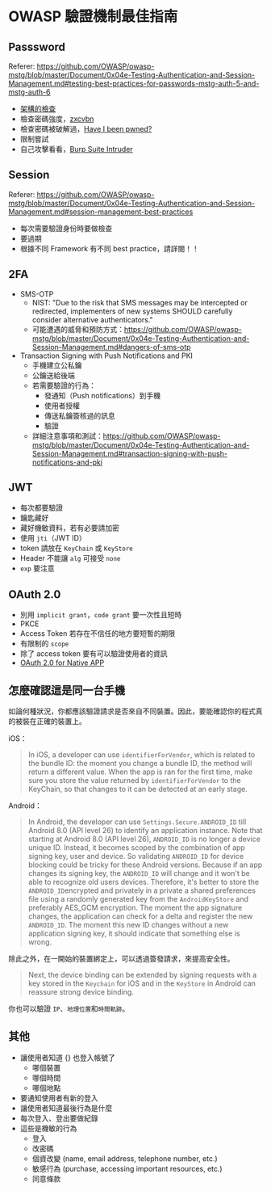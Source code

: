 # OWASP 驗證機制最佳指南

## Passsword

Referer: <https://github.com/OWASP/owasp-mstg/blob/master/Document/0x04e-Testing-Authentication-and-Session-Management.md#testing-best-practices-for-passwords-mstg-auth-5-and-mstg-auth-6>

- [架構的檢查](https://github.com/OWASP/CheatSheetSeries/blob/master/cheatsheets/Authentication_Cheat_Sheet.md#implement-proper-password-strength-controls)
- 檢查密碼強度，[zxcvbn](https://github.com/dropbox/zxcvbn)
- 檢查密碼被破解過，[Have I been pwned?](https://haveibeenpwned.com/)
- 限制嘗試
- 自己攻擊看看，[Burp Suite Intruder](https://portswigger.net/burp/help/intruder_using.html)

## Session

Referer: <https://github.com/OWASP/owasp-mstg/blob/master/Document/0x04e-Testing-Authentication-and-Session-Management.md#session-management-best-practices>

- 每次需要驗證身份時要做檢查
- 要過期
- 根據不同 Framework 有不同 best practice，請詳閱！！

## 2FA

- SMS-OTP
  - NIST: "Due to the risk that SMS messages may be intercepted or redirected, implementers of new systems SHOULD carefully consider alternative authenticators."
  - 可能遭遇的威脅和預防方式：<https://github.com/OWASP/owasp-mstg/blob/master/Document/0x04e-Testing-Authentication-and-Session-Management.md#dangers-of-sms-otp>
- Transaction Signing with Push Notifications and PKI
  - 手機建立公私鑰
  - 公鑰送給後端
  - 若需要驗證的行為：
    - 發通知（Push notifications）到手機
    - 使用者授權
    - 傳送私鑰簽核過的訊息
    - 驗證
  - 詳細注意事項和測試：<https://github.com/OWASP/owasp-mstg/blob/master/Document/0x04e-Testing-Authentication-and-Session-Management.md#transaction-signing-with-push-notifications-and-pki>

## JWT

- 每次都要驗證
- 鑰匙藏好
- 藏好機敏資料，若有必要請加密
- 使用 `jti`（JWT ID）
- token 請放在 `KeyChain` 或 `KeyStore`
- Header 不能讓 `alg` 可接受 `none`
- `exp` 要注意

## OAuth 2.0

- 別用 `implicit grant`，`code grant` 要一次性且短時
- PKCE
- Access Token 若存在不信任的地方要短暫的期限
- 有限制的 `scope`
- 除了 access token 要有可以驗證使用者的資訊
- [OAuth 2.0 for Native APP](https://tools.ietf.org/html/draft-ietf-oauth-native-apps-12)

## 怎麼確認這是同一台手機

如論何種狀況，你都應該驗證請求是否來自不同裝置。因此，要能確認你的程式真的被裝在正確的裝置上。

iOS：

> In iOS, a developer can use `identifierForVendor`, which is related to the bundle ID: the moment you change a bundle ID, the method will return a different value. When the app is ran for the first time, make sure you store the value returned by `identifierForVendor` to the KeyChain, so that changes to it can be detected at an early stage.

Android：

> In Android, the developer can use `Settings.Secure.ANDROID_ID` till Android 8.0 (API level 26) to identify an application instance. Note that starting at Android 8.0 (API level 26), `ANDROID_ID` is no longer a device unique ID. Instead, it becomes scoped by the combination of app signing key, user and device. So validating `ANDROID_ID` for device blocking could be tricky for these Android versions. Because if an app changes its signing key, the `ANDROID_ID` will change and it won't be able to recognize old users devices. Therefore, it's better to store the `ANDROID_ID`encrypted and privately in a private a shared preferences file using a randomly generated key from the `AndroidKeyStore` and preferably AES_GCM encryption. The moment the app signature changes, the application can check for a delta and register the new `ANDROID_ID`. The moment this new ID changes without a new application signing key, it should indicate that something else is wrong.

除此之外，在一開始的裝置綁定上，可以透過簽發請求，來提高安全性。

> Next, the device binding can be extended by signing requests with a key stored in the `Keychain` for iOS and in the `KeyStore` in Android can reassure strong device binding.

你也可以驗證 `IP`、`地理位置`和`時間軌跡`。

## 其他

- 讓使用者知道 {} 也登入帳號了
  - 哪個裝置
  - 哪個時間
  - 哪個地點
- 要通知使用者有新的登入
- 讓使用者知道最後行為是什麼
- 每次登入、登出要做紀錄
- 這些是機敏的行為
  - 登入
  - 改密碼
  - 個資改變 (name, email address, telephone number, etc.)
  - 敏感行為 (purchase, accessing important resources, etc.)
  - 同意條款
